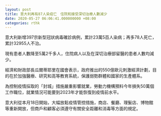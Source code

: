 ```yaml
---
layout: post
title: 意大利再有87人染疫亡　住院和接受深切治療人數減少
date: 2020-05-27 06:06:41.000000000 +08:00
categories: rthk
---
```


意大利新增397宗新型冠狀病毒確診病例，累計23萬5百人染病；再多78人死亡，累計32955人不治。

現有患者人數降至5萬2千多人，住院病人以及在深切治療部留醫的患者人數均減少。

經濟和財政部長瓜爾蒂耶里在國會表示，政府推出的550億歐元刺激經濟計劃，目的在於加強醫療、研究和高等教育系統，保護弱勢群體和國家的生產體系。

為控制疫情採取的「封城」措施嚴重影響就業，勞動力機構預料今年損失50萬個工作職位，就業情況可能要到2023年才能恢復到疫情前水平。

意大利從本月18日開始，大幅放鬆疫情管控措施，商店、餐廳、理髮店、博物館等重新開放，但商戶和顧客必須遵守有關安全距離和消毒等方面的規定。
